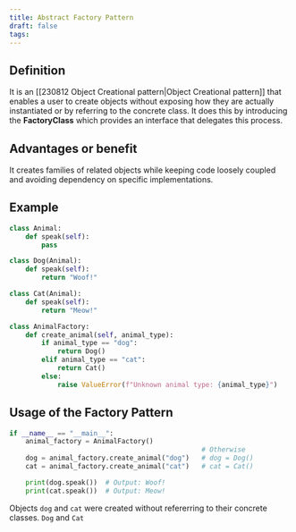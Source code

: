 ```yaml
---
title: Abstract Factory Pattern
draft: false
tags:
---
```

  
## Definition
It is an [[230812 Object Creational pattern|Object Creational pattern]] that enables a user to create objects without exposing how they are actually instantiated or by referring to the concrete class. It does this by introducing the **FactoryClass** which provides an interface that delegates this process. 

## Advantages or benefit
It creates families of related objects while keeping code loosely coupled and avoiding dependency on specific implementations.

## Example
```python
class Animal:
    def speak(self):
        pass

class Dog(Animal):
    def speak(self):
        return "Woof!"

class Cat(Animal):
    def speak(self):
        return "Meow!"

class AnimalFactory:
    def create_animal(self, animal_type):
        if animal_type == "dog":
            return Dog()
        elif animal_type == "cat":
            return Cat()
        else:
            raise ValueError(f"Unknown animal type: {animal_type}")
```

## Usage of the Factory Pattern
```python
if __name__ == "__main__":
    animal_factory = AnimalFactory()
												# Otherwise	
    dog = animal_factory.create_animal("dog")   # dog = Dog()
    cat = animal_factory.create_animal("cat")   # cat = Cat()

    print(dog.speak())  # Output: Woof!
    print(cat.speak())  # Output: Meow!
```
Objects `dog` and `cat` were created without refererring to their concrete classes. `Dog` and `Cat` 

